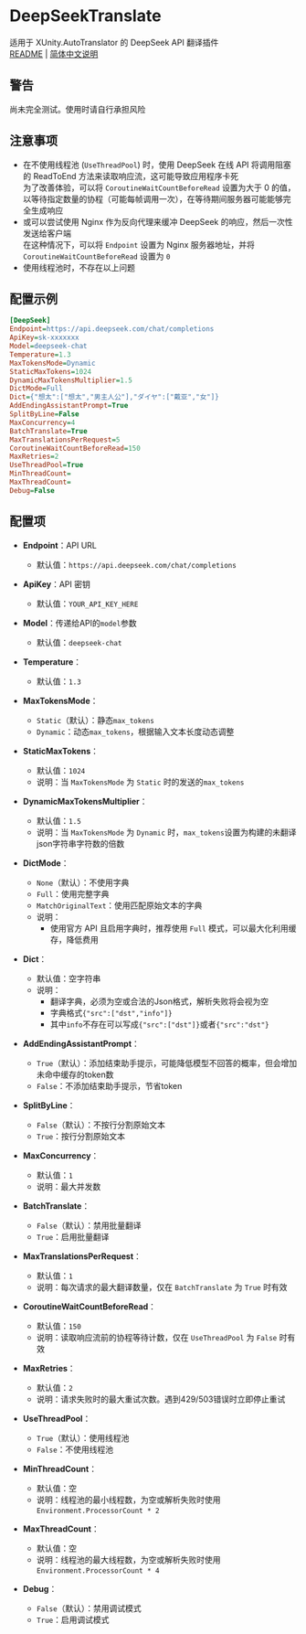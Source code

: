 # DeepSeekTranslate

适用于 XUnity.AutoTranslator 的 DeepSeek API 翻译插件  
[README](README.md) | [简体中文说明](README_zh_CN.md)  

## 警告

尚未完全测试。使用时请自行承担风险

## 注意事项

- 在不使用线程池 (`UseThreadPool`) 时，使用 DeepSeek 在线 API 将调用阻塞的 ReadToEnd 方法来读取响应流，这可能导致应用程序卡死  
  为了改善体验，可以将 `CoroutineWaitCountBeforeRead` 设置为大于 0 的值，以等待指定数量的协程（可能每帧调用一次），在等待期间服务器可能能够完全生成响应
- 或可以尝试使用 Nginx 作为反向代理来缓冲 DeepSeek 的响应，然后一次性发送给客户端  
  在这种情况下，可以将 `Endpoint` 设置为 Nginx 服务器地址，并将 `CoroutineWaitCountBeforeRead` 设置为 `0`
- 使用线程池时，不存在以上问题

## 配置示例

```ini
[DeepSeek]
Endpoint=https://api.deepseek.com/chat/completions
ApiKey=sk-xxxxxxx
Model=deepseek-chat
Temperature=1.3
MaxTokensMode=Dynamic
StaticMaxTokens=1024
DynamicMaxTokensMultiplier=1.5
DictMode=Full
Dict={"想太":["想太","男主人公"],"ダイヤ":["戴亚","女"]}
AddEndingAssistantPrompt=True
SplitByLine=False
MaxConcurrency=4
BatchTranslate=True
MaxTranslationsPerRequest=5
CoroutineWaitCountBeforeRead=150
MaxRetries=2
UseThreadPool=True
MinThreadCount=
MaxThreadCount=
Debug=False
```

## 配置项

- **Endpoint**：API URL
  - 默认值：`https://api.deepseek.com/chat/completions`

- **ApiKey**：API 密钥
  - 默认值：`YOUR_API_KEY_HERE`

- **Model**：传递给API的`model`参数
  - 默认值：`deepseek-chat`

- **Temperature**：
  - 默认值：`1.3`

- **MaxTokensMode**：
  - `Static`（默认）：静态`max_tokens`
  - `Dynamic`：动态`max_tokens`，根据输入文本长度动态调整

- **StaticMaxTokens**：
  - 默认值：`1024`
  - 说明：当 `MaxTokensMode` 为 `Static` 时的发送的`max_tokens`

- **DynamicMaxTokensMultiplier**：
  - 默认值：`1.5`
  - 说明：当 `MaxTokensMode` 为 `Dynamic` 时，`max_tokens`设置为构建的未翻译json字符串字符数的倍数

- **DictMode**：
  - `None`（默认）：不使用字典
  - `Full`：使用完整字典
  - `MatchOriginalText`：使用匹配原始文本的字典
  - 说明：
    - 使用官方 API 且启用字典时，推荐使用 `Full` 模式，可以最大化利用缓存，降低费用

- **Dict**：
  - 默认值：空字符串
  - 说明：
    - 翻译字典，必须为空或合法的Json格式，解析失败将会视为空
    - 字典格式`{"src":["dst","info"]}`
    - 其中`info`不存在可以写成`{"src":["dst"]}`或者`{"src":"dst"}`

- **AddEndingAssistantPrompt**：
  - `True`（默认）：添加结束助手提示，可能降低模型不回答的概率，但会增加未命中缓存的token数
  - `False`：不添加结束助手提示，节省token

- **SplitByLine**：
  - `False`（默认）：不按行分割原始文本
  - `True`：按行分割原始文本

- **MaxConcurrency**：
  - 默认值：`1`
  - 说明：最大并发数

- **BatchTranslate**：
  - `False`（默认）：禁用批量翻译
  - `True`：启用批量翻译

- **MaxTranslationsPerRequest**：
  - 默认值：`1`
  - 说明：每次请求的最大翻译数量，仅在 `BatchTranslate` 为 `True` 时有效

- **CoroutineWaitCountBeforeRead**：
  - 默认值：`150`
  - 说明：读取响应流前的协程等待计数，仅在 `UseThreadPool` 为 `False` 时有效

- **MaxRetries**：
  - 默认值：`2`
  - 说明：请求失败时的最大重试次数。遇到429/503错误时立即停止重试

- **UseThreadPool**：
  - `True`（默认）：使用线程池
  - `False`：不使用线程池

- **MinThreadCount**：
  - 默认值：空
  - 说明：线程池的最小线程数，为空或解析失败时使用 `Environment.ProcessorCount * 2`

- **MaxThreadCount**：
  - 默认值：空
  - 说明：线程池的最大线程数，为空或解析失败时使用 `Environment.ProcessorCount * 4`

- **Debug**：
  - `False`（默认）：禁用调试模式
  - `True`：启用调试模式
